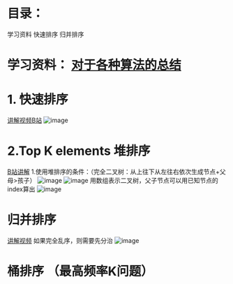 # 目录：
学习资料
快速排序
归并排序
# 学习资料： [对于各种算法的总结](https://leetcode-cn.com/problems/kth-largest-element-in-an-array/solution/ge-chong-pai-xu-suan-fa-tu-xie-zong-jie-by-ke-ai-x/)
# 1. 快速排序
[讲解视频B站](https://www.bilibili.com/video/BV1at411T75o?from=search&seid=9636167989300706984)
 ![image](https://user-images.githubusercontent.com/77591939/111845773-e8ce9480-88db-11eb-939e-e0acde3127e9.png)

# 2.Top K elements 堆排序
[B站讲解](https://www.bilibili.com/video/BV1Eb41147dK?from=search&seid=8309990242936887539)
1.使用堆排序的条件：（完全二叉树：从上往下从左往右依次生成节点+父母>孩子）
![image](https://user-images.githubusercontent.com/77591939/111889080-97e09e00-89b8-11eb-8424-ff4dd362fefe.png)
![image](https://user-images.githubusercontent.com/77591939/111889102-bfd00180-89b8-11eb-9741-05d781c664ab.png)
用数组表示二叉树，父子节点可以用已知节点的index算出
![image](https://user-images.githubusercontent.com/77591939/111889240-20ac0980-89ba-11eb-8191-64eb8c929dce.png)
# 归并排序
[讲解视频](https://www.bilibili.com/video/BV1Ax411U7Xx/?spm_id_from=333.788.recommend_more_video.3)
如果完全乱序，则需要先分治
![image](https://user-images.githubusercontent.com/77591939/167935219-1e7f18a8-8c34-47c4-9dbd-e6aa12e31e4f.png)

# 桶排序 （最高频率K问题）

